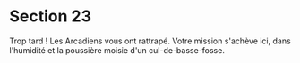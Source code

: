 # Section 23

Trop tard ! Les Arcadiens vous ont rattrapé. Votre mission s'achève ici, dans l'humidité et la poussière moisie d'un cul-de-basse-fosse.